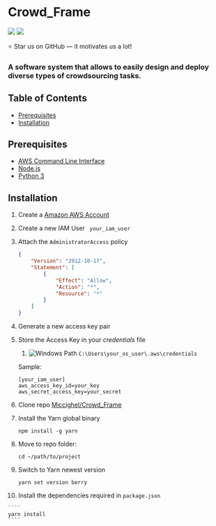 # Crowd_Frame
![](https://badges.aleen42.com/src/angular.svg) ![](https://badges.aleen42.com/src/python.svg)

:star: Star us on GitHub — it motivates us a lot!

### A software system that allows to easily design and deploy diverse types of crowdsourcing tasks.

## Table of Contents

<ul>
    <li><a href="#prerequisites">Prerequisites</a></li>
    <li><a href="#installation">Installation</a></li>
  </ul>

## Prerequisites

- [AWS Command Line Interface](https://docs.aws.amazon.com/cli/latest/userguide/install-cliv2.html)
- [Node.js](https://nodejs.org/it/download/)
- [Python 3](https://www.python.org/downloads/https://nodejs.org/it/download/)

## Installation

1. Create a [Amazon AWS Account](https://aws.amazon.com/it/)

2. Create a new IAM User ` your_iam_user`

3. Attach the `AdministratorAccess` policy

   ```json
   {
       "Version": "2012-10-17",
       "Statement": [
           {
               "Effect": "Allow",
               "Action": "*",
               "Resource": "*"
           }
       ]
   }
   ```

5. Generate a new access key pair

5. Store the Access Key in your _credentials_ file 

   1. ![Windows](https://img.shields.io/badge/Windows-0078D6?style=for-the-badge&logo=windows&logoColor=white) Path `C:\Users\your_os_user\.aws\credentials`

     Sample:

     ````
     [your_iam_user]
     aws_access_key_id=your_key
     aws_secret_access_key=your_secret
     ````

6. Clone repo [Miccighel/Crowd_Frame](https://github.com/Miccighel/Crowd_Frame)

8. Install the Yarn global binary

   ````
   npm install -g yarn
   ````
   
9. Move to repo folder:

   ````
   cd ~/path/to/project
   ````
   
10. Switch to Yarn newest version

    ````
    yarn set version berry
    ````
    
11.  Install the dependencies required in `package.json`
  
    ````
    yarn install
    ````
